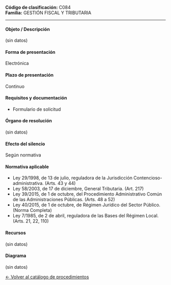 
**Código de clasificación:** C084  
**Familia:** GESTIÓN FISCAL Y TRIBUTARIA

---

#### Objeto / Descripción

(sin datos)

#### Forma de presentación

Electrónica

#### Plazo de presentación

Continuo

#### Requisitos y documentación


- Formulario de solicitud

#### Órgano de resolución

(sin datos)

#### Efecto del silencio

Según normativa

#### Normativa aplicable


- Ley 29/1998, de 13 de julio, reguladora de la Jurisdicción Contencioso-administrativa. (Arts. 43 y 44)
- Ley 58/2003, de 17 de diciembre, General Tributaria. (Art. 217)
- Ley 39/2015, de 1 de octubre, del Procedimiento Administrativo Común de las Administraciones Públicas. (Arts. 48 a 52)
- Ley 40/2015, de 1 de octubre, de Régimen Jurídico del Sector Público. (Norma Completa)
- Ley 7/1985, de 2 de abril, reguladora de las Bases del Régimen Local. (Arts. 21, 22, 110)

#### Recursos

(sin datos)

#### Diagrama

(sin datos)

 
[← Volver al catálogo de procedimientos](../buscador.md)
